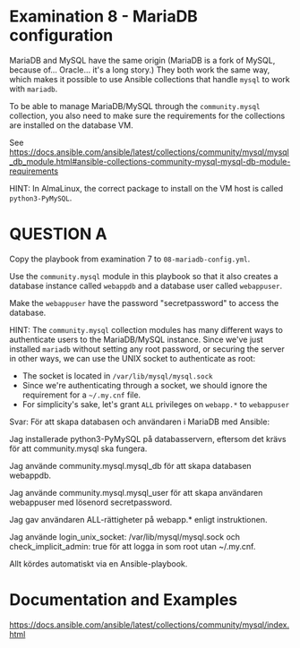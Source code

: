 # Examination 8 - MariaDB configuration

MariaDB and MySQL have the same origin (MariaDB is a fork of MySQL, because of... Oracle...
it's a long story.) They both work the same way, which makes it possible to use Ansible
collections that handle `mysql` to work with `mariadb`.

To be able to manage MariaDB/MySQL through the `community.mysql` collection, you also
need to make sure the requirements for the collections are installed on the database VM.

See https://docs.ansible.com/ansible/latest/collections/community/mysql/mysql_db_module.html#ansible-collections-community-mysql-mysql-db-module-requirements

HINT: In AlmaLinux, the correct package to install on the VM host is called `python3-PyMySQL`.

# QUESTION A

Copy the playbook from examination 7 to `08-mariadb-config.yml`.

Use the `community.mysql` module in this playbook so that it also creates a database instance
called `webappdb` and a database user called `webappuser`.

Make the `webappuser` have the password "secretpassword" to access the database.

HINT: The `community.mysql` collection modules has many different ways to authenticate
users to the MariaDB/MySQL instance. Since we've just installed `mariadb` without setting
any root password, or securing the server in other ways, we can use the UNIX socket
to authenticate as root:

* The socket is located in `/var/lib/mysql/mysql.sock`
* Since we're authenticating through a socket, we should ignore the requirement for a `~/.my.cnf` file.
* For simplicity's sake, let's grant `ALL` privileges on `webapp.*` to `webappuser`

Svar:
För att skapa databasen och användaren i MariaDB med Ansible:

Jag installerade python3-PyMySQL på databasservern, eftersom det krävs för att community.mysql ska fungera.

Jag använde community.mysql.mysql_db för att skapa databasen webappdb.

Jag använde community.mysql.mysql_user för att skapa användaren webappuser med lösenord secretpassword.

Jag gav användaren ALL-rättigheter på webapp.* enligt instruktionen.

Jag använde login_unix_socket: /var/lib/mysql/mysql.sock och check_implicit_admin: true för att logga in som root utan ~/.my.cnf.

Allt kördes automatiskt via en Ansible-playbook.

# Documentation and Examples
https://docs.ansible.com/ansible/latest/collections/community/mysql/index.html
